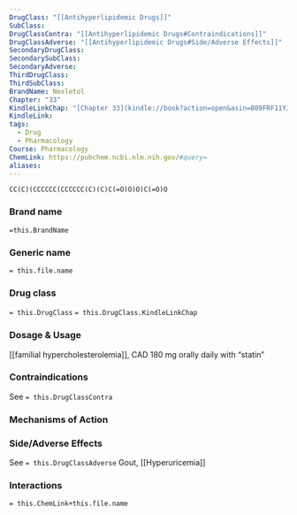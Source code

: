 ```yaml
---
DrugClass: "[[Antihyperlipidemic Drugs]]"
SubClass: 
DrugClassContra: "[[Antihyperlipidemic Drugs#Contraindications]]"
DrugClassAdverse: "[[Antihyperlipidemic Drugs#Side/Adverse Effects]]"
SecondaryDrugClass: 
SecondarySubClass: 
SecondaryAdverse: 
ThirdDrugClass: 
ThirdSubClass: 
BrandName: Nexletol
Chapter: "33"
KindleLinkChap: "[Chapter 33](kindle://book?action=open&asin=B09FRF11YJ&location=17954)"
KindleLink: 
tags:
  - Drug
  - Pharmacology
Course: Pharmacology
ChemLink: https://pubchem.ncbi.nlm.nih.gov/#query=
aliases:
---
```

```smiles
CC(C)(CCCCCC(CCCCCC(C)(C)C(=O)O)O)C(=O)O
```

### Brand name
`=this.BrandName`

### Generic name
`= this.file.name`

### Drug class 
`= this.DrugClass`
	`= this.DrugClass.KindleLinkChap`

### Dosage & Usage
[[familial hypercholesterolemia]], CAD
180 mg orally daily with “statin”

### Contraindications
See `= this.DrugClassContra`

### Mechanisms of Action


### Side/Adverse Effects
See `= this.DrugClassAdverse`
 Gout, [[Hyperuricemia]]

### Interactions

`= this.ChemLink+this.file.name`

